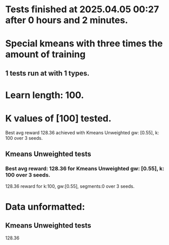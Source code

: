 # Tests finished at 2025.04.05 00:27 after 0 hours and 2 minutes.
# Special kmeans with three times the amount of training
## 1 tests run at with 1 types.
# Learn length: 100.
# K values of [100] tested.

Best avg reward 128.36 achieved with Kmeans Unweighted gw: [0.55], k: 100 over 3 seeds.


## Kmeans Unweighted tests
### Best avg reward: 128.36 for Kmeans Unweighted gw: [0.55], k: 100 over 3 seeds.

128.36 reward for k:100, gw:[0.55], segments:0 over 3 seeds.


# Data unformatted:



## Kmeans Unweighted tests
128.36
